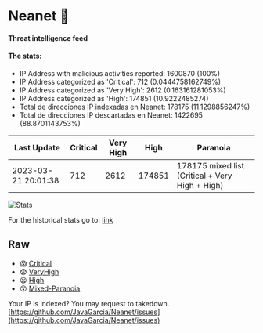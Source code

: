 # Neanet :hocho:
#### Threat intelligence feed
#### The stats:

- IP Address with malicious activities reported: 1600870 (100%)
- IP Address categorized as 'Critical':  712 (0.0444758162749%)
- IP Address categorized as 'Very High':  2612 (0.163161281053%)
- IP Address categorized as 'High':  174851 (10.9222485274)
- Total de direcciones IP indexadas en Neanet:  178175 (11.1298856247%)
- Total de direcciones IP descartadas en Neanet:  1422695 (88.8701143753%)

| Last Update | Critical | Very High | High | Paranoia |
| --- | --- | --- | --- | --- |
| 2023-03-21 20:01:38 | 712 | 2612 | 174851 | 178175 mixed list (Critical + Very High + High)|

![Stats](https://docs.google.com/spreadsheets/d/e/2PACX-1vSnaNMIXVabIpDJjufMlzH7poXnshF3mgd8Is1g9ytUEzVsP5my4Trn8f-xkoLLQ38xpL3HtmUexLo6/pubchart?oid=501124687&format=image)

For the historical stats go to: [link](/stats.csv)
## Raw
- :scream: [Critical](https://raw.githubusercontent.com/JavaGarcia/Neanet/master/blacklists/neanet_critical.txt)
- :fearful: [VeryHigh](https://raw.githubusercontent.com/JavaGarcia/Neanet/master/blacklists/neanet_veryHigh.txtt)
- :frowning: [High](https://raw.githubusercontent.com/JavaGarcia/Neanet/master/blacklists/neanet_high.txt)
- :dizzy_face: [Mixed-Paranoia](https://raw.githubusercontent.com/JavaGarcia/Neanet/master/blacklists/neanet_all.txt)


Your IP is indexed? You may request to takedown. [https://github.com/JavaGarcia/Neanet/issues](https://github.com/JavaGarcia/Neanet/issues)










































































































































































































































































































































































































































































































































































































































































































































































































































































































































































































































































































































































































































































































































































































































































































































































































































































































































































































































































































































































































































































































































































































































































































































































































































































































































































































































































































































































































































































































































































































































































































































































































































































































































































































































































































































































































































































































































































































































































































































































































































































































































































































































































































































































































































































































































































































































































































































































































































































































































































































































































































































































































































































































































































































































































































































































































































































































































































































































































































































































































































































































































































































































































































































































































































































































































































































































































































































































































































































































































































































































































































































































































































































































































































































































































































































































































































































































































































































































































































































































































































































































































































































































































































































































































































































































































































































































































































































































































































































































































































































































































































































































































































































































































































































































































































































































































































































































































































































































































































































































































































































































































































































































